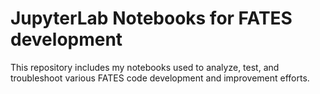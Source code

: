 # JupyterLab Notebooks for FATES development

This repository includes my notebooks used to analyze, test, and troubleshoot various FATES code development and improvement efforts.
